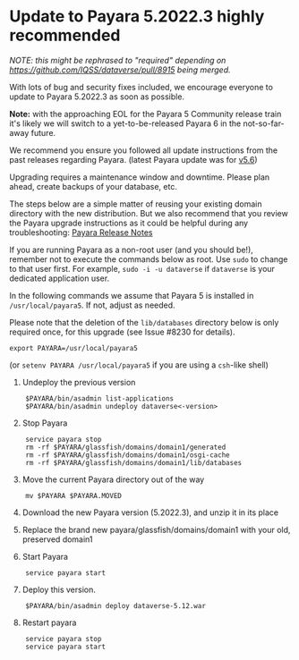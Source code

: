 # Update to Payara 5.2022.3 highly recommended

*NOTE: this might be rephrased to "required" depending on https://github.com/IQSS/dataverse/pull/8915 being merged.*

With lots of bug and security fixes included, we encourage everyone to update to Payara 5.2022.3 as soon as possible.

**Note:** with the approaching EOL for the Payara 5 Community release train it's likely we will switch to a
yet-to-be-released Payara 6 in the not-so-far-away future.

We recommend you ensure you followed all update instructions from the past releases regarding Payara.
(latest Payara update was for [v5.6](https://github.com/IQSS/dataverse/releases/tag/v5.6))

Upgrading requires a maintenance window and downtime. Please plan ahead, create backups of your database, etc.

The steps below are a simple matter of reusing your existing domain directory with the new distribution.
But we also recommend that you review the Payara upgrade instructions as it could be helpful during any troubleshooting:
[Payara Release Notes](https://docs.payara.fish/community/docs/Release%20Notes/Release%20Notes%205.2022.3.html)

If you are running Payara as a non-root user (and you should be!), remember not to execute the commands below as root.
Use `sudo` to change to that user first. For example, `sudo -i -u dataverse` if `dataverse` is your dedicated
application user.

In the following commands we assume that Payara 5 is installed in `/usr/local/payara5`. If not, adjust as needed.

Please note that the deletion of the `lib/databases` directory below is only required once, for this upgrade (see Issue #8230 for details).

```shell
export PAYARA=/usr/local/payara5
```

(or `setenv PAYARA /usr/local/payara5` if you are using a `csh`-like shell)

1. Undeploy the previous version

```shell
    $PAYARA/bin/asadmin list-applications
    $PAYARA/bin/asadmin undeploy dataverse<-version>
```

2. Stop Payara

```shell
    service payara stop
    rm -rf $PAYARA/glassfish/domains/domain1/generated
    rm -rf $PAYARA/glassfish/domains/domain1/osgi-cache
    rm -rf $PAYARA/glassfish/domains/domain1/lib/databases
```

3. Move the current Payara directory out of the way

```shell
    mv $PAYARA $PAYARA.MOVED
```

4. Download the new Payara version (5.2022.3), and unzip it in its place

5. Replace the brand new payara/glassfish/domains/domain1 with your old, preserved domain1

6. Start Payara

```shell
    service payara start
```

7. Deploy this version.

```shell
    $PAYARA/bin/asadmin deploy dataverse-5.12.war
```

8. Restart payara

```shell
    service payara stop
    service payara start
```
